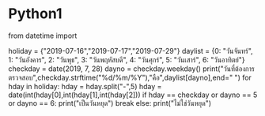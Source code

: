 # Python1
from datetime import

holiday = {"2019-07-16","2019-07-17","2019-07-29"}
daylist = {0: "วันจันทร์", 1: "วันอังคาร", 2: "วันพุธ", 3: "วันพฤหัสบดี", 4: "วันศุกร์", 5: "วันเสาร์", 6: "วันอาทิตย์"}
checkday = date(2019, 7, 28)
dayno = checkday.weekday()
  print("วันที่ต้องการตรวจสอบ",checkday.strftime("%d/%m/%Y"),"คือ",daylist[dayno],end=" ")
  for hday in holiday:
    hday = hday.split("-",5)
    hday = date(int(hday[0],int(hday[1],int(hday[2]))
    if hday == checkday or dayno == 5 or dayno == 6:
      print("เป็นวันหยุด")
      break
    else:
      print("ไม่ใช่วันหยุด")
     
